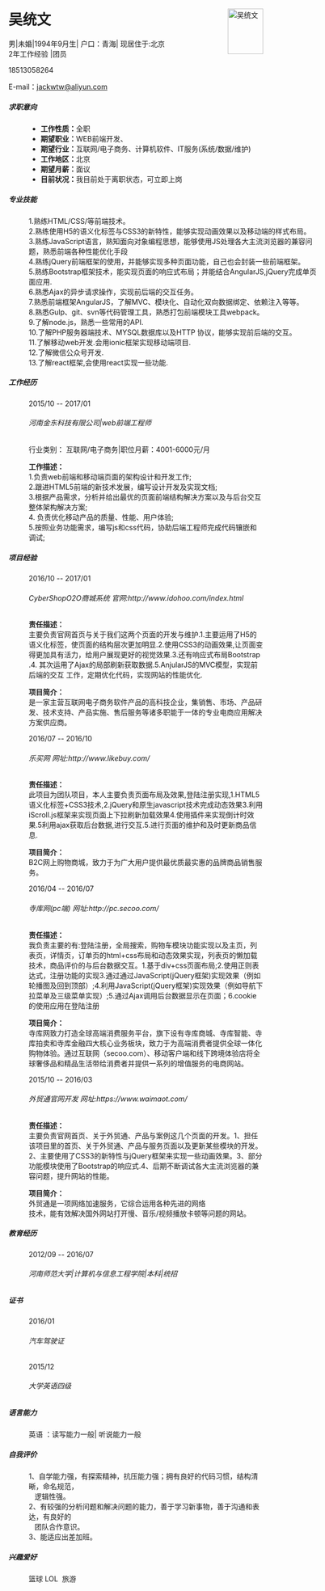 
<html><head><title>我的简历</title><meta http-equiv="Content-Type" content="text/html; charset=utf-8" /><meta name="robots" content="nofollow" /><link rel="stylesheet" type="text/css" href="http://img00.zhaopin.cn/2012/css/reset.min.css" media="all" /><link rel="stylesheet" type="text/css" href="http://i.zhaopin.com/Content/css/resume_preview.css" media="all" /></head><body><div class="resumeBody"><div class="summary"><img width="70" height="90" align="right" class="headerImg" alt="吴统文" src="http://mypics.zhaopin.com/pic/2017/1/12/D7F2108B14F64FCF8F2346011AC534E8.jpg" /><h1>吴统文</h1>男<span class="ver-line">|</span>未婚<span class="ver-line">|</span>1994年9月生<span class="ver-line">|</span>
            户口：青海<span class="ver-line">|</span>
              现居住于:北京<br />2年工作经验
            <span class="ver-line">|</span>团员<p>18513058264</p><p>
              E-mail：<a href="mailto:jackwtw@aliyun.com">jackwtw@aliyun.com</a></p></div><dl class="details"><dt><h5>求职意向</h5></dt><dd><ul><li><strong>工作性质：</strong>全职</li><li><strong>期望职业：</strong>WEB前端开发、</li><li><strong>期望行业：</strong>互联网/电子商务、计算机软件、IT服务(系统/数据/维护)</li><li><strong>工作地区：</strong>北京</li><li><strong>期望月薪：</strong>面议</li><li><strong>目前状况：</strong>我目前处于离职状态，可立即上岗</li></ul></dd><dt><h5>专业技能</h5></dt><dd><p style="width:574px; overflow:hidden;word-break: break-all; word-wrap:break-word;"> 1.熟练HTML/CSS/等前端技术。<br/> 2.熟练使用H5的语义化标签与CSS3的新特性，能够实现动画效果以及移动端的样式布局。<br/> 3.熟练JavaScript语言，熟知面向对象编程思想，能够使用JS处理各大主流浏览器的兼容问题，熟悉前端各种性能优化手段&nbsp;&nbsp;<br/> 4.熟练jQuery前端框架的使用，并能够实现多种页面功能，自己也会封装一些前端框架。<br/> 5.熟练Bootstrap框架技术，能实现页面的响应式布局；并能结合AngularJS,jQuery完成单页面应用.<br/> 6.熟悉Ajax的异步请求操作，实现前后端的交互任务。<br/> 7.熟悉前端框架AngularJS，了解MVC、模块化、自动化双向数据绑定、依赖注入等等。<br/> 8.熟悉Gulp、git、svn等代码管理工具，熟悉打包前端模块工具webpack。<br/> 9.了解node.js，熟悉一些常用的API.<br/>10.了解PHP服务器端技术、MYSQL数据库以及HTTP 协议，能够实现前后端的交互。<br/>11.了解移动web开发.会用ionic框架实现移动端项目.<br/>12.了解微信公众号开发.<br/>13.了解react框架,会使用react实现一些功能.<br/></p></dd><dt><h5>工作经历</h5></dt><dd><div class="work-experience"><p>2015/10 -- 2017/01</p><h6>河南金东科技有限公司<span class="ver-line">|</span>web前端工程师</h6><p><span>
                          行业类别： 互联网/电子商务</span><span><span class="ver-line">|</span>职位月薪：4001-6000元/月</span></p><p><strong>工作描述：</strong><br />1.负责web前端和移动端页面的架构设计和开发工作;<br/>2.跟进HTML5前端的新技术发展，编写设计开发及实现文档;<br/>3.根据产品需求，分析并给出最优的页面前端结构解决方案以及与后台交互整体架构解决方案;<br/>4. 负责优化移动产品的质量、性能、用户体验;<br/>5.按照业务功能需求，编写js和css代码，协助后端工程师完成代码镶嵌和调试;</p></div></dd><dt><h5>项目经验</h5></dt><dd><div class="project-experience"><p>2016/10 -- 2017/01</p><h6>CyberShopO2O商城系统 官网:http://www.idohoo.com/index.html</h6><div /><p><strong>责任描述：</strong><br />主要负责官网首页与关于我们这两个页面的开发与维护.1.主要运用了H5的语义化标签，使页面的结构层次更加明显.2.使用CSS3的动画效果,让页面变得更加具有活力，给用户展现更好的视觉效果.3.还有响应式布局Bootstrap​​ .4. 其次运用了Ajax的局部刷新获取数据.5.AnjularJS的MVC模型，实现前后端的交互​​ 工作，定期优化代码，实现网站的性能优化.</p><p><strong>项目简介：</strong><br />是一家主营互联网电子商务软件产品的高科技企业，集销售、市场、产品研发、技术支持、产品实施、售后服务等诸多职能于一体的专业电商应用解决方案供应商。</p></div><div class="project-experience"><p>2016/07 -- 2016/10</p><h6>乐买网 网址:http://www.likebuy.com/</h6><div /><p><strong>责任描述：</strong><br />此项目为团队项目，本人主要负责页面布局及效果,登陆注册实现,1.HTML5语义化标签+CSS3技术,2.jQuery和原生javascript技术完成动态效果3.利用iScroll.js框架来实现页面上下拉刷新加载效果4.使用插件来实现倒计时效果.5利用ajax获取后台数据,进行交互.5.进行页面的维护和及时更新商品信息.</p><p><strong>项目简介：</strong><br />B2C网上购物商城，致力于为广大用户提供最优质最实惠的品牌商品销售服务。</p></div><div class="project-experience"><p>2016/04 -- 2016/07</p><h6>寺库网(pc端) 网址:http://pc.secoo.com/</h6><div /><p><strong>责任描述：</strong><br />我负责主要的有:登陆注册，全局搜索，购物车模块功能实现以及主页，列表页，详情页，订单页的html+css布局和动态效果实现，列表页的懒加载技术，商品评价的与后台数据交互。1.基于div+css页面布局;2.使用正则表达式，注册功能的实现3.通过通过JavaScript(jQuery框架)实现效果（例如轮播图及回到顶部）;4.利用JavaScript(jQuery框架)实现效果（例如导航下拉菜单及三级菜单实现）;5.通过Ajax调用后台数据显示在页面；6.cookie的使用应用在登陆注册</p><p><strong>项目简介：</strong><br />寺库网致力打造全球高端消费服务平台，旗下设有寺库商城、寺库智能、寺库拍卖和寺库金融四大核心业务板块，致力于为高端消费者提供全球一体化购物体验。通过互联网（secoo.com）、移动客户端和线下跨境体验店将全球奢侈品和精品生活带给消费者并提供一系列的增值服务的电商网站。</p></div><div class="project-experience"><p>2015/10 -- 2016/03</p><h6>外贸通官网开发 网址:https://www.waimaot.com/</h6><div /><p><strong>责任描述：</strong><br />主要负责官网首页、关于外贸通、产品与案例这几个页面的开发。1、担任该项目里的首页、关于外贸通、产品与服务页面以及更新某些模块的开发。2、主要使用了CSS3的新特性与jQuery框架来实现一些动画效果。3、部分功能模块使用了Bootstrap的响应式.4、后期不断调试各大主流浏览器的兼容问题，提升网站的性能。</p><p><strong>项目简介：</strong><br />外贸通是一项网络加速服务，它综合运用各种先进的网络<br/>技术，能有效解决国外网站打开慢、音乐/视频播放卡顿等问题的网站。</p></div></dd><dt><h5>教育经历</h5></dt><dd><div class="education-background"><p>2012/09 -- 2016/07</p><h6>河南师范大学<span class="ver-line">|</span>计算机与信息工程学院<span class="ver-line">|</span>本科<span class="ver-line">|</span>统招</h6></div></dd><dt><h5>证书</h5></dt><dd><div class="certificates"><p>2016/01</p><h6>汽车驾驶证</h6><p /></div></dd><dd><div class="certificates"><p>2015/12</p><h6>大学英语四级</h6><p /></div></dd><dt><h5>语言能力</h5></dt><dd><div class="language-skill">英语<span>
                            ：读写能力一般<span class="ver-line">|</span> 听说能力一般</span></div></dd><dt><h5>自我评价</h5></dt><dd><p>1、自学能力强，有探索精神，抗压能力强；拥有良好的代码习惯，结构清晰，命名规范，<br/>&nbsp;&nbsp; 逻辑性强。<br/>2、有较强的分析问题和解决问题的能力，善于学习新事物，善于沟通和表达，有良好的<br/>&nbsp;&nbsp; 团队合作意识。<br/>3、能适应出差加班。</p></dd><dt><h5>兴趣爱好</h5></dt><dd><p>篮球 LOL&nbsp;&nbsp;旅游</p></dd></dl><input id="neturlparam" type="hidden" value="AppId=1&Id=684357107&Timestamp=1487318880&Callback=&signature=E0B446AE3D344C0295926E7612BDC140" /></div></body></html>
